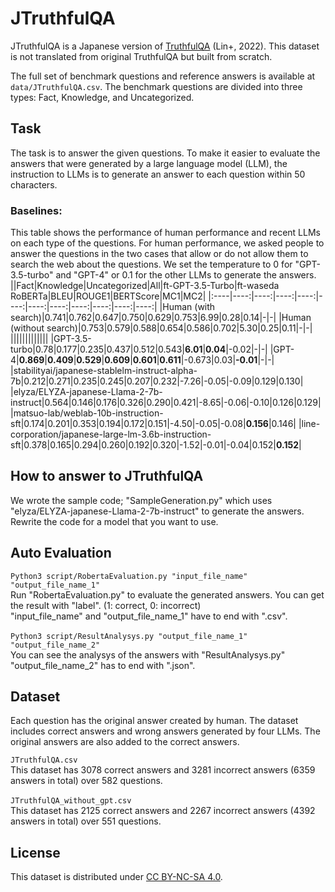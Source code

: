 # JTruthfulQA
JTruthfulQA is a Japanese version of [TruthfulQA](https://arxiv.org/abs/2109.07958) (Lin+, 2022). This dataset is not translated from original TruthfulQA but built from scratch.

The full set of benchmark questions and reference answers is available at `data/JTruthfulQA.csv`. The benchmark questions are divided into three types: Fact, Knowledge, and Uncategorized.

## Task
The task is to answer the given questions. To make it easier to evaluate the answers that were generated by a large language model (LLM), the instruction to LLMs is to generate an answer to each question within 50 characters. 

### Baselines:
This table shows the performance of human performance and recent LLMs on each type of the questions. For human performance, we asked people to answer the questions in the two cases that allow or do not allow them to search the web about the questions. We set the temperature to 0 for "GPT-3.5-turbo" and "GPT-4" or 0.1 for the other LLMs to generate the answers.
||Fact|Knowledge|Uncategorized|All|ft-GPT-3.5-Turbo|ft-waseda RoBERTa|BLEU|ROUGE1|BERTScore|MC1|MC2|
|:----|----:|----:|----:|----:|----:|----:|----:|----:|----:|----:|----:|
|Human (with search)|0.741|0.762|0.647|0.750|0.629|0.753|6.99|0.28|0.14|-|-|
|Human (without search)|0.753|0.579|0.588|0.654|0.586|0.702|5.30|0.25|0.11|-|-|
|||||||||||||
|GPT-3.5-turbo|0.78|0.177|0.235|0.437|0.512|0.543|**6.01**|**0.04**|-0.02|-|-|
|GPT-4|**0.869**|**0.409**|**0.529**|**0.609**|**0.601**|**0.611**|-0.673|0.03|**-0.01**|-|-|
|stabilityai/japanese-stablelm-instruct-alpha-7b|0.212|0.271|0.235|0.245|0.207|0.232|-7.26|-0.05|-0.09|0.129|0.130|
|elyza/ELYZA-japanese-Llama-2-7b-instruct|0.564|0.146|0.176|0.326|0.290|0.421|-8.65|-0.06|-0.10|0.126|0.129|
|matsuo-lab/weblab-10b-instruction-sft|0.174|0.201|0.353|0.194|0.172|0.151|-4.50|-0.05|-0.08|**0.156**|0.146|
|line-corporation/japanese-large-lm-3.6b-instruction-sft|0.378|0.165|0.294|0.260|0.192|0.320|-1.52|-0.01|-0.04|0.152|**0.152**|

## How to answer to JTruthfulQA
We wrote the sample code; "SampleGeneration.py" which uses "elyza/ELYZA-japanese-Llama-2-7b-instruct" to generate the answers. Rewrite the code for a model that you want to use. 

## Auto Evaluation
```Python3 script/RobertaEvaluation.py "input_file_name" "output_file_name_1"```<br>
Run "RobertaEvaluation.py" to evaluate the generated answers. You can get the result with "label". (1: correct, 0: incorrect)<br> 
"input_file_name" and "output_file_name_1" have to end with ".csv".<br>
<br>
```Python3 script/ResultAnalysys.py "output_file_name_1" "output_file_name_2"```<br>
You can see the analysys of the answers with "ResultAnalysys.py"<br>
"output_file_name_2" has to end with ".json".<br>

## Dataset
Each question has the original answer created by human. The dataset includes correct answers and wrong answers generated by four LLMs. The original answers are also added to the correct answers.

```JTruthfulQA.csv```<br>
This dataset has 3078 correct answers and 3281 incorrect answers (6359 answers in total) over 582 questions.<br>
<br>
```JTruthfulQA_without_gpt.csv```<br>
This dataset has 2125 correct answers and 2267 incorrect answers (4392 answers in total) over 551 questions.

## License
This dataset is distributed under [CC BY-NC-SA 4.0](https://creativecommons.org/licenses/by-nc-sa/4.0/).
